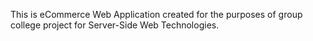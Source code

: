 This is eCommerce Web Application created for the purposes of group college project for Server-Side Web Technologies.
